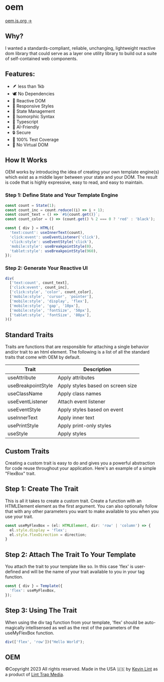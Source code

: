 # oem 
[oem.js.org →](https://oem.js.org)

## Why?
I wanted a standards-compliant, reliable, unchanging, lightweight reactive dom library that could serve as a layer one utility library to build out a suite of self-contained web components.

## Features:
- 🪶 less than 1kb
- 🕊️ No Dependencies
- 💫 Reactive DOM
- 💅 Responsive Styles
- 📼 State Management
- 🧱 Isomorphic Syntax
- 🧩 Typescript
- 🤖 AI-Friendly
- 🔒 Secure
- 🧪 100% Test Coverage
- 💩 No Virtual DOM

## How It Works
OEM works by introducing the idea of creating your own template engine(s) which exist as a middle layer between your state and your DOM. The result is code that is highly expressive, easy to read, and easy to maintain.

### Step 1: Define State and Your Template Engine
```typescript
const count = State(1);
const count_inc = count.reduce((i) => i + 1);
const count_text = () => `#${count.get()}`;
const count_color = () => (count.get() % 2 === 0 ? 'red' : 'black');

const { div } = HTML({
  'text:count': useInnerText(count),
  'click:event': useEventListener('click'),
  'click:style': useEventStyle('click'),
  'mobile:style': useBreakpointStyle(0),
  'tablet:style': useBreakpointStyle(960),
});
```


### Step 2: Generate Your Reactive UI
```typescript
div(
  ['text:count', count_text],
  ['click:event', count_inc],
  ['click:style', 'color', count_color],
  ['mobile:style', 'cursor', 'pointer'],
  ['mobile:style', 'display', 'flex'],
  ['mobile:style', 'gap', '10px'],
  ['mobile:style', 'fontSize', '50px'],
  ['tablet:style', 'fontSize', '80px'],
)()
```

## Standard Traits
Traits are functions that are responsible for attaching a single behavior and/or trait to an html element. The following is a list of all the standard traits that come with OEM by default.


| Trait             | Description                          |
|-------------------|--------------------------------------|
| useAttribute      | Apply attributes                     |
| useBreakpointStyle| Apply styles based on screen size    |
| useClassName      | Apply class names                    |
| useEventListener  | Attach event listener                |
| useEventStyle     | Apply styles based on event          |
| useInnerText      | Apply inner text                     |
| usePrintStyle     | Apply print-only styles              |
| useStyle          | Apply styles                         |

## Custom Traits
Creating a custom trait is easy to do and gives you a powerful abstraction for code reuse throughout your application. Here's an example of a simple "FlexBox" trait.

## Step 1: Create The Trait
This is all it takes to create a custom trait. Create a function with an HTMLElement element as the first argument. You can also optionally follow that with any other parameters you want to make available to you when you use your trait.

```typescript
const useMyFlexBox = (el: HTMLElement, dir: 'row' | 'column') => {
  el.style.display = 'flex';
  el.style.flexDirection = direction;
}
```

## Step 2: Attach The Trait To Your Template
You attach the trait to your template like so. In this case 'flex' is user-defined and will be the name of your trait available to you in your tag function.
```typescript
const { div } = Template({
  'flex': useMyFlexBox,
});
```


## Step 3: Using The Trait
When using the div tag function from your template, 'flex' should be auto-magically intellisensed as well as the rest of the parameters of the useMyFlexBox function.
```typescript
div(['flex', 'row'])("Hello World");
```

## OEM
©Copyright 2023 All rights reserved. Made in the USA 🇺🇸 by [Kevin Lint](http://kevinlint.com) as a product of [Lint Trap Media](http://linttrap.media).